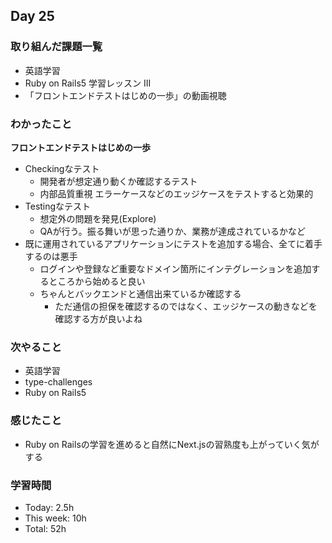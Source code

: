 ## Day 25

### 取り組んだ課題一覧
- 英語学習
- Ruby on Rails5 学習レッスン III
- 「フロントエンドテストはじめの一歩」の動画視聴
### わかったこと
**フロントエンドテストはじめの一歩**
- Checkingなテスト
  - 開発者が想定通り動くか確認するテスト
  - 内部品質重視 エラーケースなどのエッジケースをテストすると効果的
- Testingなテスト
  - 想定外の問題を発見(Explore)
  - QAが行う。振る舞いが思った通りか、業務が達成されているかなど
- 既に運用されているアプリケーションにテストを追加する場合、全てに着手するのは悪手
  - ログインや登録など重要なドメイン箇所にインテグレーションを追加するところから始めると良い
  - ちゃんとバックエンドと通信出来ているか確認する
    - ただ通信の担保を確認するのではなく、エッジケースの動きなどを確認する方が良いよね

### 次やること
- 英語学習
- type-challenges
- Ruby on Rails5

### 感じたこと
- Ruby on Railsの学習を進めると自然にNext.jsの習熟度も上がっていく気がする

### 学習時間
- Today: 2.5h
- This week: 10h
- Total: 52h 


